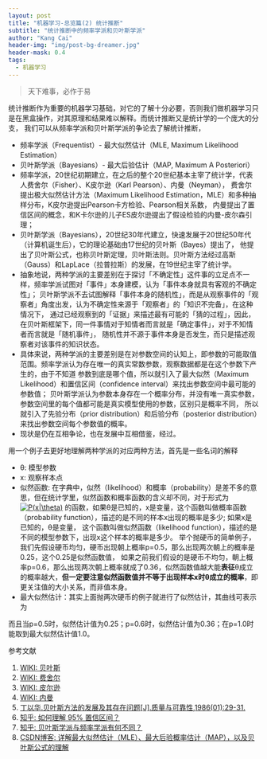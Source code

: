 ```yaml
---
layout: post
title: "机器学习-总览篇(2) 统计推断"
subtitle: "统计推断中的频率学派和贝叶斯学派"
author: "Kang Cai"
header-img: "img/post-bg-dreamer.jpg"
header-mask: 0.4
tags:
  - 机器学习
---
```


> 天下难事，必作于易

统计推断作为重要的机器学习基础，对它的了解十分必要，否则我们做机器学习只是在黑盒操作，对其原理和结果难以解释。而统计推断又是统计学的一个庞大的分支，
我们可以从频率学派和贝叶斯学派的争论去了解统计推断，

* 频率学派（Frequentist）- 最大似然估计（MLE, Maximum Likelihood Estimation）
* 贝叶斯学派（Bayesians）- 最大后验估计（MAP, Maximum A Posteriori）
* 频率学派，20世纪初期建立，在之后的整个20世纪基本主宰了统计学，代表人费舍尔（Fisher）、K皮尔逊（Karl Pearson）、内曼（Neyman），
费舍尔提出极大似然估计方法（Maximum Likelihood Estimation，MLE）和多种抽样分布，K皮尔逊提出Pearson卡方检验、Pearson相关系数，
内曼提出了置信区间的概念，和K卡尔逊的儿子ES皮尔逊提出了假设检验的内曼-皮尔森引理；
* 贝叶斯学派（Bayesians），20世纪30年代建立，快速发展于20世纪50年代（计算机诞生后），它的理论基础由17世纪的贝叶斯（Bayes）提出了，
他提出了贝叶斯公式，也称贝叶斯定理，贝叶斯法则。贝叶斯方法经过高斯（Gauss）和LapLace（拉普拉斯）的发展，在19世纪主宰了统计学。
* 抽象地说，两种学派的主要差别在于探讨「不确定性」这件事的立足点不一样，频率学派试图对「事件」本身建模，认为「事件本身就具有客观的不确定性」；
贝叶斯学派不去试图解释「事件本身的随机性」，而是从观察事件的「观察者」角度出发，认为不确定性来源于「观察者」的「知识不完备」，在这种情况下，
通过已经观察到的「证据」来描述最有可能的「猜的过程」，因此，在贝叶斯框架下，同一件事情对于知情者而言就是「确定事件」，对于不知情者而言就是「随机事件」，
随机性并不源于事件本身是否发生，而只是描述观察者对该事件的知识状态。
* 具体来说，两种学派的主要差别是在对参数空间的认知上，即参数的可能取值范围。频率学派认为存在唯一的真实常数参数，观察数据都是在这个参数下产生的，由于不知道
参数到底是哪个值，所以就引入了最大似然（Maximum Likelihood）和置信区间（confidence interval）来找出参数空间中最可能的参数值；
贝叶斯学派认为参数本身存在一个概率分布，并没有唯一真实参数，参数空间里的每个值都可能是真实模型使用的参数，区别只是概率不同，
所以就引入了先验分布（prior distribution）和后验分布（posterior distribution）来找出参数空间每个参数值的概率。
* 现状是仍在互相争论，也在发展中互相借鉴，经过。

用一个例子去更好地理解两种学派的对应两种方法，首先是一些名词的解释

* θ: 模型参数
* x: 观察样本点
* 似然函数: 在字典中，似然（likelihood）和概率（probability）是差不多的意思，但在统计学里，似然函数和概率函数的含义却不同，对于形式为<a href="http://www.codecogs.com/eqnedit.php?latex=P(x|\theta)" target="_blank"><img src="http://latex.codecogs.com/gif.latex?P(x|\theta)" title="P(x|\theta)" /></a>
的函数，如果θ是已知的，x是变量，这个函数叫做概率函数（probability function），描述的是不同的样本x出现的概率是多少; 如果x是已知的，θ是变量，
这个函数叫做似然函数（likelihood function），描述的是不同的模型参数下，出现x这个样本的概率是多少。
举个抛硬币的简单例子，我们先假设硬币均匀，硬币出现朝上概率p=0.5，那么出现两次朝上的概率是0.25，这个0.25是似然函数值，
如果之前我们假设的是硬币不均匀，朝上概率p=0.6，那么出现两次朝上概率就成了0.36，似然函数值越大能**表征**θ成立的概率越大，**但一定要注意似然函数值并不等于出现样本x时θ成立的概率**，即更关注值的大小关系，而非值本身。
* 最大似然估计：其实上面抛两次硬币的例子就进行了似然估计，其曲线可表示为

而且当p=0.5时，似然估计值为0.25；p=0.6时，似然估计值为0.36；在p=1.0时能取到最大似然估计值1.0。

参考文献

1. [WIKI: 贝叶斯][1]
2. [WIKI: 费舍尔][2]
3. [WIKI: 皮尔逊][3]
4. [WIKI: 内曼][4]
5. [丁以华.贝叶斯方法的发展及其存在问题[J].质量与可靠性,1986(01):29-31.][5]
7. [知乎: 如何理解 95% 置信区间？][7]
8. [知乎: 贝叶斯学派与频率学派有何不同？][8]
9. [CSDN博客: 详解最大似然估计（MLE）、最大后验概率估计（MAP），以及贝叶斯公式的理解][9]

[1]: (https://zh.wikipedia.org/wiki/%E6%89%98%E9%A9%AC%E6%96%AF%C2%B7%E8%B4%9D%E5%8F%B6%E6%96%AF)
[2]: (https://zh.wikipedia.org/wiki/%E7%BE%85%E7%B4%8D%E5%BE%B7%C2%B7%E6%84%9B%E7%88%BE%E9%BB%98%C2%B7%E8%B2%BB%E9%9B%AA)
[3]: (https://zh.wikipedia.org/wiki/%E5%8D%A1%E5%B0%94%C2%B7%E7%9A%AE%E5%B0%94%E9%80%8A)
[4]: (https://zh.wikipedia.org/wiki/%E8%80%B6%E6%97%A5%C2%B7%E5%86%85%E6%9B%BC)
[5]: (http://xueshu.baidu.com/s?wd=paperuri%3A%287eefad3052335afda45d48e995abcd8c%29&filter=sc_long_sign&tn=SE_xueshusource_2kduw22v&sc_vurl=http%3A%2F%2Fkns.cnki.net%2FKCMS%2Fdetail%2Fdetail.aspx%3Ffilename%3DZNYZ198601014%26dbname%3DCJFD%26dbcode%3DCJFQ&ie=utf-8&sc_us=1462943048446069877)
[7]: (https://www.zhihu.com/question/26419030/answer/274472266)
[8]: (https://www.zhihu.com/question/20587681)
[9]: (ttps://blog.csdn.net/u011508640/article/details/72815981)